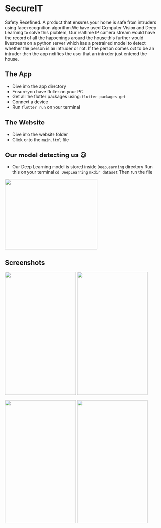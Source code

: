 # SecureIT

Safety Redefined.
A product that ensures your home is safe from intruders using face recognition algorithm.We have used Computer Vision and Deep Learning to solve this problem, Our realtime IP camera stream would have the record of all the happenings around the house this further would livestream on a python server which has a pretrained model to detect whether the person is an intruder or not. If the person comes out to be an intruder then the app notifies the user that an intruder just entered the house. 

## The App
- Dive into the app directory
- Ensure you have flutter on your PC
- Get all the flutter packages using: ```flutter packages get```
- Connect a device
- Run ```flutter run``` on your terminal

## The Website
- Dive into the website folder
- Click onto the ```main.html``` file

## Our model detecting us :smiley:
- Our Deep Learning model is stored inside ```DeepLearning``` directory
Run this on your terminal
```cd DeepLearning```
```mkdir dataset```
Then run the file
<img src="https://user-images.githubusercontent.com/39271055/54461903-f8b6b980-4793-11e9-8206-a3979a82bf21.png" width="300" height="230"/> 

## Screenshots
<img src="https://user-images.githubusercontent.com/39271055/54461347-56e29d00-4792-11e9-96f2-0f2f156dc0ec.png" width="230" height="400"/>            <img src="https://user-images.githubusercontent.com/39271055/54461493-b5a81680-4792-11e9-9c35-440c3459265a.png" width="230" height="400"/> 

<img src="https://user-images.githubusercontent.com/39271055/54461552-e7b97880-4792-11e9-88c0-774daa3237c9.png" width="230" height="400"/>       <img src="https://user-images.githubusercontent.com/39271055/54461556-e9833c00-4792-11e9-89b0-966d58d06f55.png" width="230" height="400"/>


